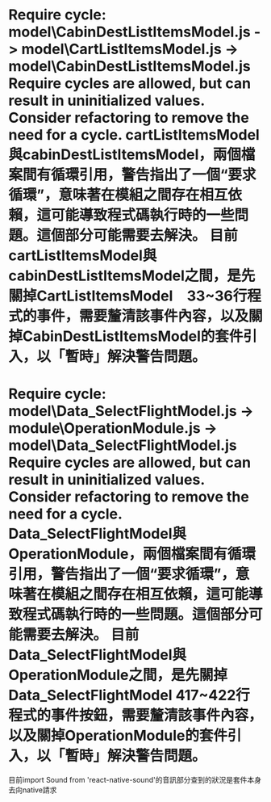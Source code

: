 Require cycle: model\CabinDestListItemsModel.js -> model\CartListItemsModel.js -> model\CabinDestListItemsModel.js
Require cycles are allowed, but can result in uninitialized values. Consider refactoring to remove the need for a cycle.
cartListItemsModel與cabinDestListItemsModel，兩個檔案間有循環引用，警告指出了一個“要求循環”，意味著在模組之間存在相互依賴，這可能導致程式碼執行時的一些問題。這個部分可能需要去解決。
目前cartListItemsModel與cabinDestListItemsModel之間，是先關掉CartListItemsModel　33~36行程式的事件，需要釐清該事件內容，以及關掉CabinDestListItemsModel的套件引入，以「暫時」解決警告問題。
=====================================================================================================
Require cycle: model\Data_SelectFlightModel.js -> module\OperationModule.js -> model\Data_SelectFlightModel.js
Require cycles are allowed, but can result in uninitialized values. Consider refactoring to remove the need for a cycle.
Data_SelectFlightModel與OperationModule，兩個檔案間有循環引用，警告指出了一個“要求循環”，意味著在模組之間存在相互依賴，這可能導致程式碼執行時的一些問題。這個部分可能需要去解決。
目前Data_SelectFlightModel與OperationModule之間，是先關掉Data_SelectFlightModel 417~422行程式的事件按鈕，需要釐清該事件內容，以及關掉OperationModule的套件引入，以「暫時」解決警告問題。
=====================================================================================================
目前import Sound from 'react-native-sound'的音訊部分查到的狀況是套件本身去向native請求


